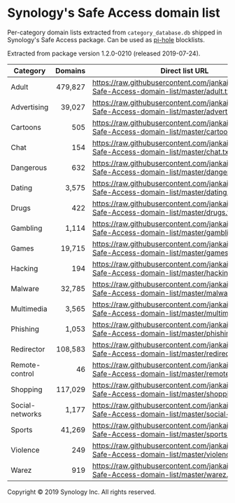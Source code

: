 # Synology's Safe Access domain list
Per-category domain lists extracted from `category_database.db` shipped in Synology's Safe Access package. Can be used as [pi-hole](https://pi-hole.net) blocklists.

Extracted from package version 1.2.0-0210 (released 2019-07-24).

| Category | Domains | Direct list URL |
| --- | ---: | --- |
| Adult | 479,827 | https://raw.githubusercontent.com/jankais3r/Synology-Safe-Access-domain-list/master/adult.txt |
| Advertising | 39,027 | https://raw.githubusercontent.com/jankais3r/Synology-Safe-Access-domain-list/master/advertising.txt |
| Cartoons | 505 | https://raw.githubusercontent.com/jankais3r/Synology-Safe-Access-domain-list/master/cartoons.txt |
| Chat | 154 | https://raw.githubusercontent.com/jankais3r/Synology-Safe-Access-domain-list/master/chat.txt |
| Dangerous | 632 | https://raw.githubusercontent.com/jankais3r/Synology-Safe-Access-domain-list/master/dangerous.txt |
| Dating | 3,575 | https://raw.githubusercontent.com/jankais3r/Synology-Safe-Access-domain-list/master/dating.txt |
| Drugs | 422 | https://raw.githubusercontent.com/jankais3r/Synology-Safe-Access-domain-list/master/drugs.txt |
| Gambling | 1,114 | https://raw.githubusercontent.com/jankais3r/Synology-Safe-Access-domain-list/master/gambling.txt |
| Games | 19,715 | https://raw.githubusercontent.com/jankais3r/Synology-Safe-Access-domain-list/master/games.txt |
| Hacking | 194 | https://raw.githubusercontent.com/jankais3r/Synology-Safe-Access-domain-list/master/hacking.txt |
| Malware | 32,785 | https://raw.githubusercontent.com/jankais3r/Synology-Safe-Access-domain-list/master/malware.txt |
| Multimedia | 3,565 | https://raw.githubusercontent.com/jankais3r/Synology-Safe-Access-domain-list/master/multimedia.txt |
| Phishing | 1,053 | https://raw.githubusercontent.com/jankais3r/Synology-Safe-Access-domain-list/master/phishing.txt |
| Redirector | 108,583 | https://raw.githubusercontent.com/jankais3r/Synology-Safe-Access-domain-list/master/redirector.txt |
| Remote-control | 46 | https://raw.githubusercontent.com/jankais3r/Synology-Safe-Access-domain-list/master/remote-control.txt |
| Shopping | 117,029 | https://raw.githubusercontent.com/jankais3r/Synology-Safe-Access-domain-list/master/shopping.txt |
| Social-networks | 1,177 | https://raw.githubusercontent.com/jankais3r/Synology-Safe-Access-domain-list/master/social-networks.txt |
| Sports | 41,269 | https://raw.githubusercontent.com/jankais3r/Synology-Safe-Access-domain-list/master/sports.txt |
| Violence | 249 | https://raw.githubusercontent.com/jankais3r/Synology-Safe-Access-domain-list/master/violence.txt |
| Warez | 919 | https://raw.githubusercontent.com/jankais3r/Synology-Safe-Access-domain-list/master/warez.txt |

Copyright © 2019 Synology Inc. All rights reserved.

